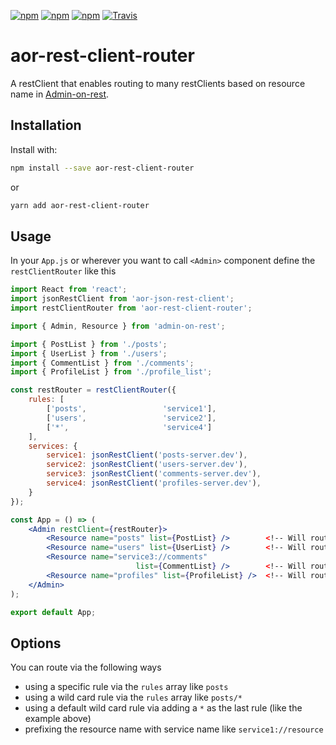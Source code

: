 [![npm](https://img.shields.io/npm/dw/aor-rest-client-router.svg)](https://www.npmjs.com/package/aor-rest-client-router)
[![npm](https://img.shields.io/npm/v/aor-rest-client-router.svg)](https://www.npmjs.com/package/aor-rest-client-router)
[![npm](https://img.shields.io/npm/l/aor-rest-client-router.svg)](https://www.npmjs.com/package/aor-rest-client-router)
[![Travis](https://travis-ci.org/MhdSyrwan/aor-rest-client-router.svg?branch=master)](https://travis-ci.org/MhdSyrwan/aor-rest-client-router)
# aor-rest-client-router

A restClient that enables routing to many restClients based on resource name in [Admin-on-rest](https://github.com/marmelab/admin-on-rest/).

## Installation

Install with:

```sh
npm install --save aor-rest-client-router
```

or

```sh
yarn add aor-rest-client-router
```

## Usage

In your `App.js` or wherever you want to call `<Admin>` component define the `restClientRouter` like this

```jsx
import React from 'react';
import jsonRestClient from 'aor-json-rest-client';
import restClientRouter from 'aor-rest-client-router';

import { Admin, Resource } from 'admin-on-rest';

import { PostList } from './posts';
import { UserList } from './users';
import { CommentList } from './comments';
import { ProfileList } from './profile_list';

const restRouter = restClientRouter({
    rules: [
        ['posts',                 'service1'],
        ['users',                 'service2'],
        ['*',                     'service4']
    ],
    services: {
        service1: jsonRestClient('posts-server.dev'),
        service2: jsonRestClient('users-server.dev'),
        service3: jsonRestClient('comments-server.dev'),
        service4: jsonRestClient('profiles-server.dev'),
    }
});

const App = () => (
    <Admin restClient={restRouter}>
        <Resource name="posts" list={PostList} />        <!-- Will route to service1 -->
        <Resource name="users" list={UserList} />        <!-- Will route to service2 -->
        <Resource name="service3://comments"  
                            list={CommentList} />        <!-- Will route to service3 (explicit route) -->
        <Resource name="profiles" list={ProfileList} />  <!-- Will route to service4 (via the wildcard '*' rule) -->
    </Admin>
);

export default App;
```

## Options

You can route via the following ways

* using a specific rule via the `rules` array like `posts`
* using a wild card rule via the `rules` array like `posts/*` 
* using a default wild card rule via adding a `*` as the last rule (like the example above)
* prefixing the resource name with service name like `service1://resource`
